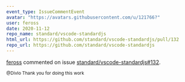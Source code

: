 ```yaml
---
event_type: IssueCommentEvent
avatar: "https://avatars.githubusercontent.com/u/121766?"
user: feross
date: 2020-11-12
repo_name: standard/vscode-standardjs
html_url: https://github.com/standard/vscode-standardjs/pull/132
repo_url: https://github.com/standard/vscode-standardjs
---
```


<a href='https://github.com/feross' target='_blank'>feross</a> commented on issue <a href='https://github.com/standard/vscode-standardjs/pull/132' target='_blank'>standard/vscode-standardjs#132</a>.

<small>@Divlo Thank you for doing this work 